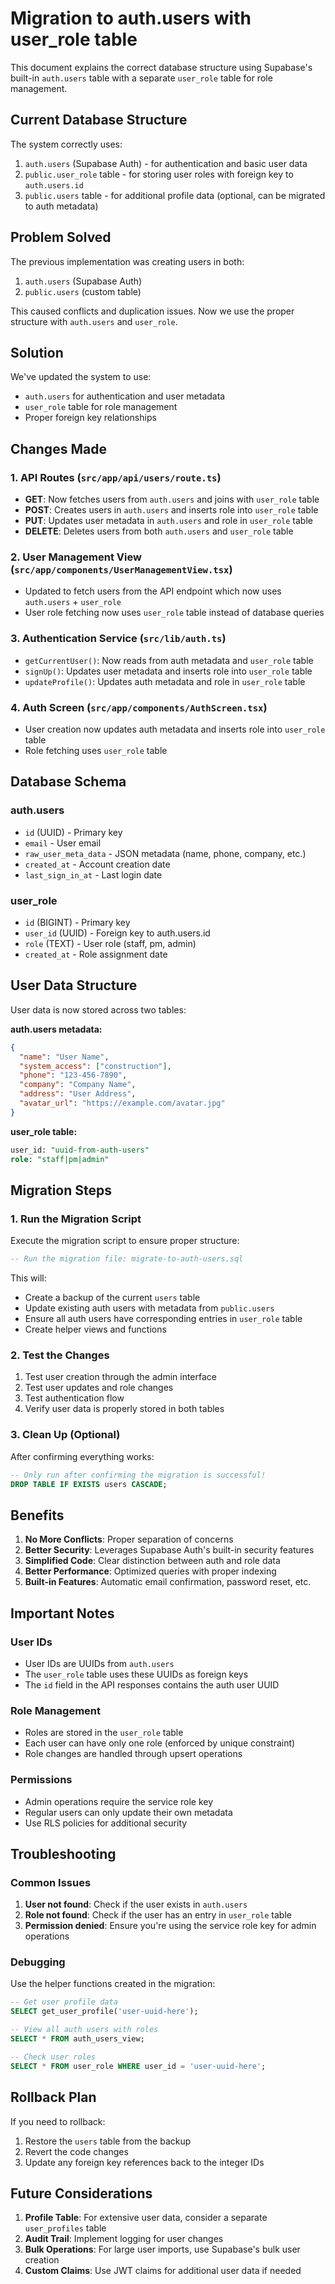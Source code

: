 # Migration to auth.users with user_role table

This document explains the correct database structure using Supabase's built-in `auth.users` table with a separate `user_role` table for role management.

## Current Database Structure

The system correctly uses:
1. `auth.users` (Supabase Auth) - for authentication and basic user data
2. `public.user_role` table - for storing user roles with foreign key to `auth.users.id`
3. `public.users` table - for additional profile data (optional, can be migrated to auth metadata)

## Problem Solved

The previous implementation was creating users in both:
1. `auth.users` (Supabase Auth)
2. `public.users` (custom table)

This caused conflicts and duplication issues. Now we use the proper structure with `auth.users` and `user_role`.

## Solution

We've updated the system to use:
- `auth.users` for authentication and user metadata
- `user_role` table for role management
- Proper foreign key relationships

## Changes Made

### 1. API Routes (`src/app/api/users/route.ts`)

- **GET**: Now fetches users from `auth.users` and joins with `user_role` table
- **POST**: Creates users in `auth.users` and inserts role into `user_role` table
- **PUT**: Updates user metadata in `auth.users` and role in `user_role` table
- **DELETE**: Deletes users from both `auth.users` and `user_role` table

### 2. User Management View (`src/app/components/UserManagementView.tsx`)

- Updated to fetch users from the API endpoint which now uses `auth.users` + `user_role`
- User role fetching now uses `user_role` table instead of database queries

### 3. Authentication Service (`src/lib/auth.ts`)

- `getCurrentUser()`: Now reads from auth metadata and `user_role` table
- `signUp()`: Updates user metadata and inserts role into `user_role` table
- `updateProfile()`: Updates auth metadata and role in `user_role` table

### 4. Auth Screen (`src/app/components/AuthScreen.tsx`)

- User creation now updates auth metadata and inserts role into `user_role` table
- Role fetching uses `user_role` table

## Database Schema

### auth.users
- `id` (UUID) - Primary key
- `email` - User email
- `raw_user_meta_data` - JSON metadata (name, phone, company, etc.)
- `created_at` - Account creation date
- `last_sign_in_at` - Last login date

### user_role
- `id` (BIGINT) - Primary key
- `user_id` (UUID) - Foreign key to auth.users.id
- `role` (TEXT) - User role (staff, pm, admin)
- `created_at` - Role assignment date

## User Data Structure

User data is now stored across two tables:

**auth.users metadata:**
```json
{
  "name": "User Name",
  "system_access": ["construction"],
  "phone": "123-456-7890",
  "company": "Company Name",
  "address": "User Address",
  "avatar_url": "https://example.com/avatar.jpg"
}
```

**user_role table:**
```sql
user_id: "uuid-from-auth-users"
role: "staff|pm|admin"
```

## Migration Steps

### 1. Run the Migration Script

Execute the migration script to ensure proper structure:

```sql
-- Run the migration file: migrate-to-auth-users.sql
```

This will:
- Create a backup of the current `users` table
- Update existing auth users with metadata from `public.users`
- Ensure all auth users have corresponding entries in `user_role` table
- Create helper views and functions

### 2. Test the Changes

1. Test user creation through the admin interface
2. Test user updates and role changes
3. Test authentication flow
4. Verify user data is properly stored in both tables

### 3. Clean Up (Optional)

After confirming everything works:

```sql
-- Only run after confirming the migration is successful!
DROP TABLE IF EXISTS users CASCADE;
```

## Benefits

1. **No More Conflicts**: Proper separation of concerns
2. **Better Security**: Leverages Supabase Auth's built-in security features
3. **Simplified Code**: Clear distinction between auth and role data
4. **Better Performance**: Optimized queries with proper indexing
5. **Built-in Features**: Automatic email confirmation, password reset, etc.

## Important Notes

### User IDs

- User IDs are UUIDs from `auth.users`
- The `user_role` table uses these UUIDs as foreign keys
- The `id` field in the API responses contains the auth user UUID

### Role Management

- Roles are stored in the `user_role` table
- Each user can have only one role (enforced by unique constraint)
- Role changes are handled through upsert operations

### Permissions

- Admin operations require the service role key
- Regular users can only update their own metadata
- Use RLS policies for additional security

## Troubleshooting

### Common Issues

1. **User not found**: Check if the user exists in `auth.users`
2. **Role not found**: Check if the user has an entry in `user_role` table
3. **Permission denied**: Ensure you're using the service role key for admin operations

### Debugging

Use the helper functions created in the migration:

```sql
-- Get user profile data
SELECT get_user_profile('user-uuid-here');

-- View all auth users with roles
SELECT * FROM auth_users_view;

-- Check user roles
SELECT * FROM user_role WHERE user_id = 'user-uuid-here';
```

## Rollback Plan

If you need to rollback:

1. Restore the `users` table from the backup
2. Revert the code changes
3. Update any foreign key references back to the integer IDs

## Future Considerations

1. **Profile Table**: For extensive user data, consider a separate `user_profiles` table
2. **Audit Trail**: Implement logging for user changes
3. **Bulk Operations**: For large user imports, use Supabase's bulk user creation
4. **Custom Claims**: Use JWT claims for additional user data if needed
